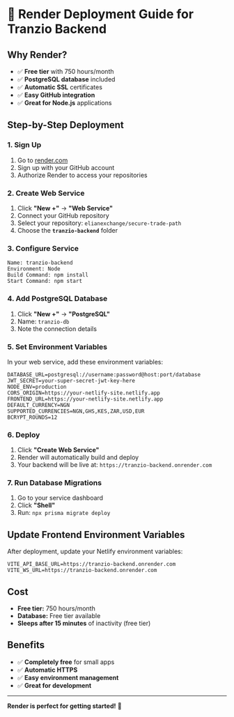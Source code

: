 # 🚀 Render Deployment Guide for Tranzio Backend

## Why Render?
- ✅ **Free tier** with 750 hours/month
- ✅ **PostgreSQL database** included
- ✅ **Automatic SSL** certificates
- ✅ **Easy GitHub integration**
- ✅ **Great for Node.js** applications

## Step-by-Step Deployment

### 1. Sign Up
1. Go to [render.com](https://render.com)
2. Sign up with your GitHub account
3. Authorize Render to access your repositories

### 2. Create Web Service
1. Click **"New +"** → **"Web Service"**
2. Connect your GitHub repository
3. Select your repository: `elianexchange/secure-trade-path`
4. Choose the **`tranzio-backend`** folder

### 3. Configure Service
```
Name: tranzio-backend
Environment: Node
Build Command: npm install
Start Command: npm start
```

### 4. Add PostgreSQL Database
1. Click **"New +"** → **"PostgreSQL"**
2. Name: `tranzio-db`
3. Note the connection details

### 5. Set Environment Variables
In your web service, add these environment variables:

```
DATABASE_URL=postgresql://username:password@host:port/database
JWT_SECRET=your-super-secret-jwt-key-here
NODE_ENV=production
CORS_ORIGIN=https://your-netlify-site.netlify.app
FRONTEND_URL=https://your-netlify-site.netlify.app
DEFAULT_CURRENCY=NGN
SUPPORTED_CURRENCIES=NGN,GHS,KES,ZAR,USD,EUR
BCRYPT_ROUNDS=12
```

### 6. Deploy
1. Click **"Create Web Service"**
2. Render will automatically build and deploy
3. Your backend will be live at: `https://tranzio-backend.onrender.com`

### 7. Run Database Migrations
1. Go to your service dashboard
2. Click **"Shell"**
3. Run: `npx prisma migrate deploy`

## Update Frontend Environment Variables

After deployment, update your Netlify environment variables:

```
VITE_API_BASE_URL=https://tranzio-backend.onrender.com
VITE_WS_URL=https://tranzio-backend.onrender.com
```

## Cost
- **Free tier:** 750 hours/month
- **Database:** Free tier available
- **Sleeps after 15 minutes** of inactivity (free tier)

## Benefits
- ✅ **Completely free** for small apps
- ✅ **Automatic HTTPS**
- ✅ **Easy environment management**
- ✅ **Great for development**

---

**Render is perfect for getting started!** 🎉
